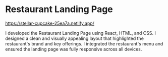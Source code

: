 # Restaurant Landing Page
https://stellar-cupcake-25ea7a.netlify.app/

I developed the Restaurant Landing Page using React, HTML, and CSS. I designed a clean and visually appealing layout that highlighted the restaurant's brand and key offerings. I integrated the restaurant's menu and ensured the landing page was fully responsive across all devices.